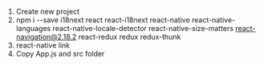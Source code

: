1) Create new project
2) npm i --save i18next react react-i18next react-native react-native-languages react-native-locale-detector react-native-size-matters react-navigation@2.18.2 react-redux redux redux-thunk
3) react-native link
4) Copy App.js and src folder